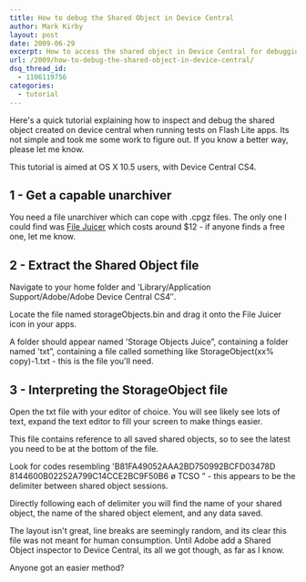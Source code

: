 ```yaml
---
title: How to debug the Shared Object in Device Central
author: Mark Kirby
layout: post
date: 2009-06-29
excerpt: How to access the shared object in Device Central for debugging purposes. Not a simple method, but one that works nonetheless.
url: /2009/how-to-debug-the-shared-object-in-device-central/
dsq_thread_id:
  - 1106119756
categories:
  - tutorial
---
```

Here's a quick tutorial explaining how to inspect and debug the shared object created on device central when running tests on Flash Lite apps. Its not simple and took me some work to figure out. If you know a better way, please let me know.

This tutorial is aimed at OS X 10.5 users, with Device Central CS4.

## 1 - Get a capable unarchiver

You need a file unarchiver which can cope with .cpgz files. The only one I could find was [File Juicer][1] which costs around $12 - if anyone finds a free one, let me know.

## 2 - Extract the Shared Object file

Navigate to your home folder and 'Library/Application Support/Adobe/Adobe Device Central CS4&#8243;.

Locate the file named storageObjects.bin and drag it onto the File Juicer icon in your apps.

A folder should appear named 'Storage Objects Juice&#8221;, containing a folder named 'txt&#8221;, containing a file called something like StorageObject(xx% copy)-1.txt - this is the file you'll need.

## 3 - Interpreting the StorageObject file

Open the txt file with your editor of choice. You will see likely see lots of text, expand the text editor to fill your screen to make things easier.

This file contains reference to all saved shared objects, so to see the latest you need to be at the bottom of the file.

Look for codes resembling 'B81FA49052AAA2BD750992BCFD03478D 8144600B02252A799C14CCE2BC9F50B6 ø TCSO &#8221; - this appears to be the delimiter between shared object sessions. 

Directly following each of delimiter you will find the name of your shared object, the name of the shared object element, and any data saved. 

The layout isn't great, line breaks are seemingly random, and its clear this file was not meant for human consumption. Until Adobe add a Shared Object inspector to Device Central, its all we got though, as far as I know.

Anyone got an easier method?

 [1]: http://echoone.com/filejuicer/